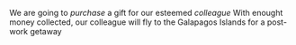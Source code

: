 We are going to *purchase* a gift for our esteemed _colleague_
With enought money collected, our colleague will fly to the Galapagos Islands for a post-work getaway
